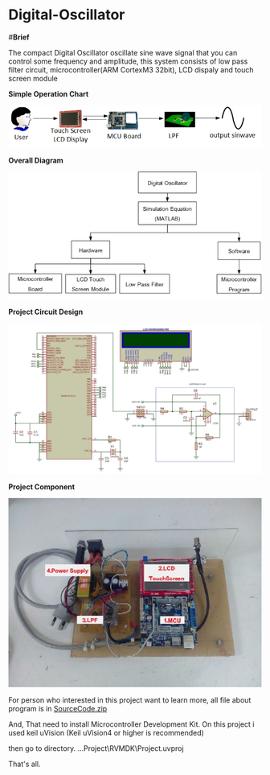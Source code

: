 # Digital-Oscillator

#**Brief**

The compact Digital Oscillator oscillate sine wave signal that you can control some frequency and amplitude, this system consists of low pass filter circuit, microcontroller(ARM CortexM3 32bit), LCD dispaly and touch screen module




**Simple Operation Chart**

![](https://github.com/Ariyapong/Digital-Oscillator/blob/master/overallChart.jpg?raw=true)

**Overall Diagram**

![](https://github.com/Ariyapong/Digital-Oscillator/blob/master/Image/projectdiagram.jpg?raw=true)

**Project Circuit Design**

![](https://raw.githubusercontent.com/Ariyapong/Digital-Oscillator/daft-digital/Image/OverallCircuitProject.jpg)

**Project Component**


![](https://raw.githubusercontent.com/Ariyapong/Digital-Oscillator/daft-digital/Image/OverallPicProject.JPG)


For person who interested in this project want to learn more, all file about program is in [SourceCode.zip](https://github.com/Ariyapong/Digital-Oscillator/blob/daft-digital/SourceCode.zip "SourceCode.zip")
 
And, That need to install Microcontroller Development Kit. On this project i used keil uVision (Keil uVision4 or higher is recommended) 

then go to directory. 
	...Project\RVMDK\Project.uvproj
  
  That's all.
